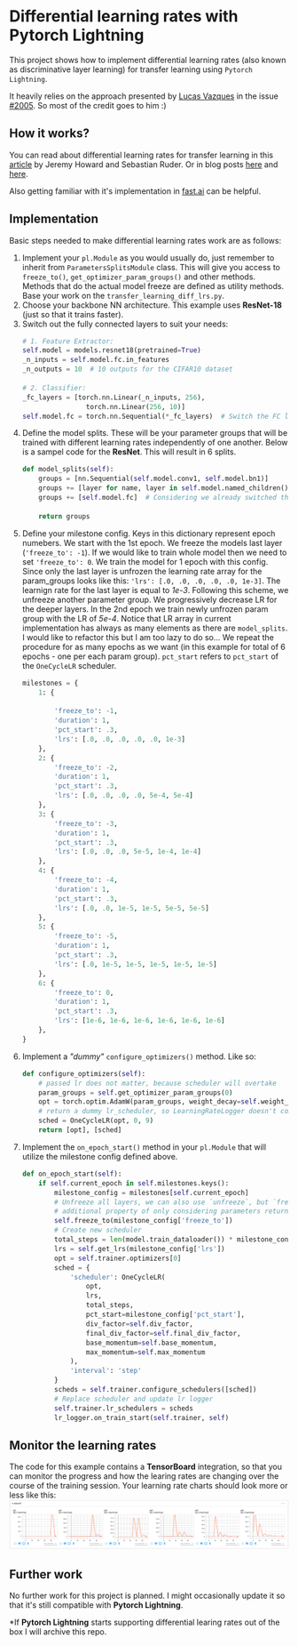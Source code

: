 # Differential learning rates with Pytorch Lightning

This project shows how to implement differential learning rates (also known as discriminative layer learning) for transfer learning using `Pytorch Lightning`. 

It heavily relies on the approach presented by [Lucas Vazques](https://github.com/lgvaz) in the issue [#2005](https://github.com/PyTorchLightning/pytorch-lightning/issues/2005). So most of the credit goes to him :)

## How it works?

You can read about differential learning rates for transfer learning in this [article](https://arxiv.org/abs/1801.06146) by Jeremy Howard and Sebastian Ruder. Or in blog posts [here](https://blog.slavv.com/differential-learning-rates-59eff5209a4f) and [here](https://towardsdatascience.com/transfer-learning-using-differential-learning-rates-638455797f00). 

Also getting familiar with it's implementation in [fast.ai](https://docs.fast.ai/basic_train.html#Discriminative-layer-training) can be helpful. 

## Implementation
Basic steps needed to make differential learning rates work are as follows:
 
1. Implement your `pl.Module` as you would usually do, just remember to inherit from `ParametersSplitsModule` class. This will give you access to `freeze_to()`, `get_optimizer_param_groups()` and other methods. Methods that do the actual model freeze are defined as utility methods. Base your work on the `transfer_learning_diff_lrs.py`.
2. Choose your backbone NN architecture. This example uses **ResNet-18** (just so that it trains faster).
3. Switch out the fully connected layers to suit your needs:
    ```Python
    # 1. Feature Extractor:
    self.model = models.resnet18(pretrained=True)
    _n_inputs = self.model.fc.in_features
    _n_outputs = 10  # 10 outputs for the CIFAR10 dataset 

    # 2. Classifier:
    _fc_layers = [torch.nn.Linear(_n_inputs, 256),
                    torch.nn.Linear(256, 10)]
    self.model.fc = torch.nn.Sequential(*_fc_layers)  # Switch the FC layers in the backbone
    ```
4. Define the model splits. These will be your parameter groups that will be trained with different learning rates independently of one another. Below is a sampel code for the **ResNet**. This will result in 6 splits.
    ```Python
    def model_splits(self):
        groups = [nn.Sequential(self.model.conv1, self.model.bn1)]
        groups += [layer for name, layer in self.model.named_children() if name.startswith("layer")]
        groups += [self.model.fc]  # Considering we already switched the head

        return groups
    ```
5. Define your milestone config. Keys in this dictionary represent epoch numebers. We start with the 1st epoch. We freeze the models last layer (`'freeze_to': -1`). If we would like to train whole model then we need to set `'freeze_to': 0`. We train the model for 1 epoch with this config. Since only the last layer is unfrozen the learning rate array for the param_groups looks like this: `'lrs': [.0, .0, .0, .0, .0, 1e-3]`. The learnign rate for the last layer is equal to *1e-3*. Following this scheme, we unfreeze another parameter group. We progressively decrease LR for the deeper layers. In the 2nd epoch we train newly unfrozen param group with the LR of *5e-4*. Notice that LR array in current implementation has always as many elements as there are `model_splits`. I would like to refactor this but I am too lazy to do so... We repeat the procedure for as many epochs as we want (in this example for total of 6 epochs - one per each param group). `pct_start` refers to `pct_start` of the `OneCycleLR` scheduler. 
    ```Python
    milestones = {
        1: {

            'freeze_to': -1,
            'duration': 1,
            'pct_start': .3,
            'lrs': [.0, .0, .0, .0, .0, 1e-3]
        },
        2: {
            'freeze_to': -2,
            'duration': 1,
            'pct_start': .3,
            'lrs': [.0, .0, .0, .0, 5e-4, 5e-4]
        },
        3: {
            'freeze_to': -3,
            'duration': 1,
            'pct_start': .3,
            'lrs': [.0, .0, .0, 5e-5, 1e-4, 1e-4]
        },
        4: {
            'freeze_to': -4,
            'duration': 1,
            'pct_start': .3,
            'lrs': [.0, .0, 1e-5, 1e-5, 5e-5, 5e-5]
        },
        5: {
            'freeze_to': -5,
            'duration': 1,
            'pct_start': .3,
            'lrs': [.0, 1e-5, 1e-5, 1e-5, 1e-5, 1e-5]
        },
        6: {
            'freeze_to': 0,
            'duration': 1,
            'pct_start': .3,
            'lrs': [1e-6, 1e-6, 1e-6, 1e-6, 1e-6, 1e-6]
        },
    }
    ```
6. Implement a *"dummy"* `configure_optimizers()` method. Like so:
    ```Python
    def configure_optimizers(self):
        # passed lr does not matter, because scheduler will overtake
        param_groups = self.get_optimizer_param_groups(0)
        opt = torch.optim.AdamW(param_groups, weight_decay=self.weight_decay)
        # return a dummy lr_scheduler, so LearningRateLogger doesn't complain
        sched = OneCycleLR(opt, 0, 9)
        return [opt], [sched]
    ``` 
7. Implement the `on_epoch_start()` method in your `pl.Module` that will utilize the milestone config defined above.
    ```Python
    def on_epoch_start(self):
        if self.current_epoch in self.milestones.keys():
            milestone_config = milestones[self.current_epoch]
            # Unfreeze all layers, we can also use `unfreeze`, but `freeze_to` has the
            # additional property of only considering parameters returned by `model_splits`
            self.freeze_to(milestone_config['freeze_to'])
            # Create new scheduler
            total_steps = len(model.train_dataloader()) * milestone_config['duration']
            lrs = self.get_lrs(milestone_config['lrs'])
            opt = self.trainer.optimizers[0]
            sched = {
                'scheduler': OneCycleLR(
                    opt,
                    lrs,
                    total_steps,
                    pct_start=milestone_config['pct_start'],
                    div_factor=self.div_factor,
                    final_div_factor=self.final_div_factor,
                    base_momentum=self.base_momentum,
                    max_momentum=self.max_momentum
                ),
                'interval': 'step'
            }
            scheds = self.trainer.configure_schedulers([sched])
            # Replace scheduler and update lr logger
            self.trainer.lr_schedulers = scheds
            lr_logger.on_train_start(self.trainer, self)
    ```

## Monitor the learning rates
The code for this example contains a **TensorBoard** integration, so that you can monitor the progress and how the learing rates are changing over the course of the training session. Your learning rate charts should look more or less like this: ![Learning rate charts](./images/lrs.png)

## Further work
No further work for this project is planned. I might occasionally update it so that it's still compatible with **Pytorch Lightning**. 

*If **Pytorch Lightning** starts supporting differential learing rates out of the box I will archive this repo.
